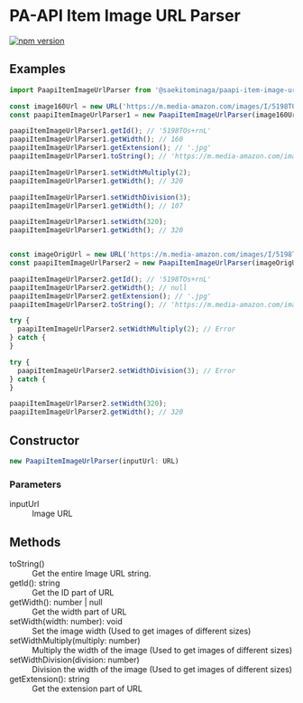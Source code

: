 # PA-API Item Image URL Parser

[![npm version](https://badge.fury.io/js/%40saekitominaga%2Fpaapi-item-image-url-parser.svg)](https://badge.fury.io/js/%40saekitominaga%2Fpaapi-item-image-url-parser)

## Examples

```JavaScript
import PaapiItemImageUrlParser from '@saekitominaga/paapi-item-image-url-parser';

const image160Url = new URL('https://m.media-amazon.com/images/I/5198TOs+rnL._SL160_.jpg');
const paapiItemImageUrlParser1 = new PaapiItemImageUrlParser(image160Url);

paapiItemImageUrlParser1.getId(); // '5198TOs+rnL'
paapiItemImageUrlParser1.getWidth(); // 160
paapiItemImageUrlParser1.getExtension(); // '.jpg'
paapiItemImageUrlParser1.toString(); // 'https://m.media-amazon.com/images/I/5198TOs+rnL._SL160_.jpg'

paapiItemImageUrlParser1.setWidthMultiply(2);
paapiItemImageUrlParser1.getWidth(); // 320

paapiItemImageUrlParser1.setWidthDivision(3);
paapiItemImageUrlParser1.getWidth(); // 107

paapiItemImageUrlParser1.setWidth(320);
paapiItemImageUrlParser1.getWidth(); // 320


const imageOrigUrl = new URL('https://m.media-amazon.com/images/I/5198TOs+rnL.jpg');
const paapiItemImageUrlParser2 = new PaapiItemImageUrlParser(imageOrigUrl);

paapiItemImageUrlParser2.getId(); // '5198TOs+rnL'
paapiItemImageUrlParser2.getWidth(); // null
paapiItemImageUrlParser2.getExtension(); // '.jpg'
paapiItemImageUrlParser2.toString(); // 'https://m.media-amazon.com/images/I/5198TOs+rnL.jpg'

try {
  paapiItemImageUrlParser2.setWidthMultiply(2); // Error
} catch {
}

try {
  paapiItemImageUrlParser2.setWidthDivision(3); // Error
} catch {
}

paapiItemImageUrlParser2.setWidth(320);
paapiItemImageUrlParser2.getWidth(); // 320
```

## Constructor

```TypeScript
new PaapiItemImageUrlParser(inputUrl: URL)
```

### Parameters

<dl>
<dt>inputUrl</dt>
<dd>Image URL</dd>
</dl>

## Methods

<dl>
<dt>toString()</dt>
<dd>Get the entire Image URL string.</dd>
<dt>getId(): string</dt>
<dd>Get the ID part of URL</dd>
<dt>getWidth(): number | null</dt>
<dd>Get the width part of URL</dd>
<dt>setWidth(width: number): void</dt>
<dd>Set the image width (Used to get images of different sizes)</dd>
<dt>setWidthMultiply(multiply: number)</dt>
<dd>Multiply the width of the image (Used to get images of different sizes)</dd>
<dt>setWidthDivision(division: number)</dt>
<dd>Division the width of the image (Used to get images of different sizes)</dd>
<dt>getExtension(): string</dt>
<dd>Get the extension part of URL</dd>
</dl>
